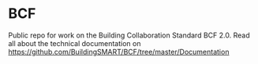 BCF
===

Public repo for work on the Building Collaboration Standard BCF 2.0.
Read all about the technical documentation on https://github.com/BuildingSMART/BCF/tree/master/Documentation 

